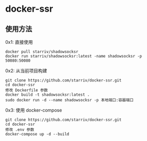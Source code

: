 # docker-ssr

## 使用方法

0x1: 直接使用
```
docker pull starriv/shadowsocksr
docker run starriv/shadowsocksr:latest -name shadowsocksr -p 50080:50080
```

0x2: 从当前项目构建
```
git clone https://github.com/starriv/docker-ssr.git
cd docker-ssr
修改 Dockerfile 参数
docker build -t shadowsocksr:latest .
sudo docker run -d --name shadowsocksr -p 本地端口:容器端口

```

0x3: 使用 docker-compose
```
git clone https://github.com/starriv/docker-ssr.git
cd docker-ssr
修改 .env 参数
docker-compose up -d --build

```
